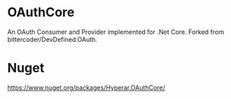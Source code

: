 # OAuthCore
An OAuth Consumer and Provider implemented for .Net Core. Forked from bittercoder/DevDefined.OAuth.

# Nuget
https://www.nuget.org/packages/Hyperar.OAuthCore/
